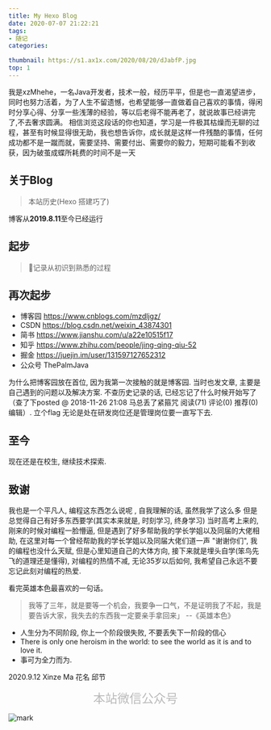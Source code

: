 ```yaml
---
title: My Hexo Blog
date: 2020-07-07 21:22:21
tags:
- 随记
categories:

thumbnail: https://s1.ax1x.com/2020/08/20/dJabfP.jpg
top: 1
---
```

我是xzMhehe，一名Java开发者，技术一般，经历平平，但是也一直渴望进步，同时也努力活着，为了人生不留遗憾，也希望能够一直做着自己喜欢的事情，得闲时分享心得、分享一些浅薄的经验，等以后老得不能再老了，就说故事已经讲完了,不去奢求圆满。
相信浏览这段话的你也知道，学习是一件极其枯燥而无聊的过程，甚至有时候显得很无助，我也想告诉你，成长就是这样一件残酷的事情，任何成功都不是一蹴而就，需要坚持、需要付出、需要你的毅力，短期可能看不到收获，因为破茧成蝶所耗费的时间不是一天



## 关于Blog

> 本站历史(Hexo 搭建巧了)
<p>博客从<ahref="http://localhost:4000/2019/12/29/%E8%A7%86%E5%9B%BE%E7%9A%84%E6%93%8D%E4%BD%9C"><strong>2019.8.11</strong></a>至今已经运行<span id="htmer_time" style="color: #90CAF9; font-weight: bold;"></span></p>

## 起步

>📝记录从初识到熟悉的过程

## 再次起步

- 博客园    https://www.cnblogs.com/mzdljgz/    
- CSDN  https://blog.csdn.net/weixin_43874301
- 简书  https://www.jianshu.com/u/a22e10515f17
- 知乎  https://www.zhihu.com/people/jing-qing-qiu-52
- 掘金  https://juejin.im/user/131597127652312
- 公众号 ThePalmJava

为什么把博客园放在首位, 因为我第一次接触的就是博客园. 当时也发文章, 主要是自己遇到的问题以及解决方案. 不查历史记录的话, 已经忘记了什么时候开始写了（查了下posted @ 2018-11-26 21:08 马总丢了紧箍咒 阅读(71) 评论(0) 推荐(0) 编辑）. 立个flag 无论是处在研发岗位还是管理岗位要一直写下去.

## 至今
现在还是在校生, 继续技术探索. 

## 致谢
我也是一个平凡人, 编程这东西怎么说呢 , 自我理解的话, 虽然我学了这么多 但是总觉得自己有好多东西要学(其实本来就是, 时刻学习, 终身学习)
当时高考上来的, 刚来的时候对编程一脸懵逼, 但是遇到了好多帮助我的学长学姐以及同届的大佬相助, 在这里对每一个曾经帮助我的学长学姐以及同届大佬们道一声 "谢谢你们",
我的编程也没什么天赋, 但是心里知道自己的大体方向, 接下来就是埋头自学(笨鸟先飞的道理还是懂得), 对编程的热情不减, 无论35岁以后如何, 我希望自己永远不要忘记此刻对编程的热爱.


看完英雄本色最喜欢的一句话。 



>我等了三年，就是要等一个机会，我要争一口气，不是证明我了不起，我是要告诉大家，我失去的东西我一定要亲手拿回来」 --《英雄本色》

- 人生分为不同阶段, 你上一个阶段很失败, 不要丢失下一阶段的信心
- There is only one heroism in the world: to see the world as it is and to love it. 
- 事可为全力而为.

2020.9.12   Xinze Ma  花名   邱节

<center><font color=BBBBBB size=5>本站微信公众号</font></center>

![mark](https://s1.ax1x.com/2020/07/17/UsFeJJ.jpg)

<script>
function secondToDate(second) {
     if (!second) {
         return 0;
     }
     var time = new Array(0, 0, 0, 0, 0);
     if (second >= 365 * 24 * 3600) {
        time[0] = parseInt(second / (365 * 24 * 3600));
        second %= 365 * 24 * 3600;
    }
    if (second >= 24 * 3600) {
        time[1] = parseInt(second / (24 * 3600));
        second %= 24 * 3600;
    }
    if (second >= 3600) {
        time[2] = parseInt(second / 3600);
        second %= 3600;
    }
    if (second >= 60) {
        time[3] = parseInt(second / 60);
        second %= 60;
    }
    if (second > 0) {
        time[4] = second;
    }
    return time;
};
function setTime() {
         // 博客创建时间秒数，时间格式中，月比较特殊，是从0开始的，所以想要显示5月，得写4才行，如下
         var create_time = Math.round(new Date(Date.UTC(2019, 8, 11, 18, 37, 16)).getTime() / 1000);// 当前时间秒数,增加时区的差异
         var timestamp = Math.round((new Date().getTime() + 8 * 60 * 60 * 1000) / 1000);
         currentTime = secondToDate((timestamp - create_time));
         if (currentTime[0]==0){
             currentTimeHtml = currentTime[1] + '天'+ currentTime[2] + '时' + currentTime[3] + '分' + currentTime[4] + '秒';
         }else{
             currentTimeHtml = currentTime[0] + '年' + currentTime[1] + '天' + currentTime[2] + '时' + currentTime[3] + '分' + currentTime[4] + '秒';
         }
         // 兼容pjax，当htmer_time存在时输出，否则清空计时器
         if (document.getElementById("htmer_time")){
             document.getElementById("htmer_time").innerHTML = currentTimeHtml;
         }else{
              clearInterval(timer);
         }
}
var timer = setInterval(setTime, 1000);
</script>
